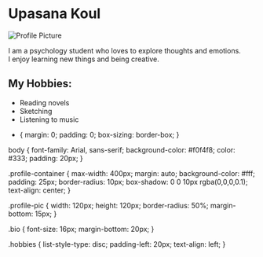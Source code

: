 <!DOCTYPE html>
<html lang="en">
<head>
  <meta charset="UTF-8" />
  <meta name="viewport" content="width=device-width, initial-scale=1.0"/>
 
</head>
<body>
  <h1>Upasana Koul</h1>
  <img src="https://images.unsplash.com/photo-1503023345310-bd7c1de61c7d" alt="Profile Picture">
  <p>I am a psychology student who loves to explore thoughts and emotions.<br>
     I enjoy learning new things and being creative.</p>
  <h2>My Hobbies:</h2>
  <ul>
    <li>Reading novels</li>
    <li>Sketching</li>
    <li>Listening to music</li>
  </ul>
</body>
</html> 

* {
  margin: 0;
  padding: 0;
  box-sizing: border-box;
}

body {
  font-family: Arial, sans-serif;
  background-color: #f0f4f8;
  color: #333;
  padding: 20px;
}

.profile-container {
  max-width: 400px;
  margin: auto;
  background-color: #fff;
  padding: 25px;
  border-radius: 10px;
  box-shadow: 0 0 10px rgba(0,0,0,0.1);
  text-align: center;
}

.profile-pic {
  width: 120px;
  height: 120px;
  border-radius: 50%;
  margin-bottom: 15px;
}

.bio {
  font-size: 16px;
  margin-bottom: 20px;
}

.hobbies {
  list-style-type: disc;
  padding-left: 20px;
  text-align: left;
}